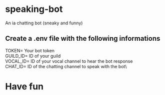 # speaking-bot
An ia chatting bot (sneaky and funny)

## Create a .env file with the following informations
TOKEN= Your bot token\
GUILD_ID= ID of your guild\
VOCAL_ID= ID of your vocal channel to hear the bot response\
CHAT_ID= ID of the chatting channel to speak with the bot\

# Have fun
